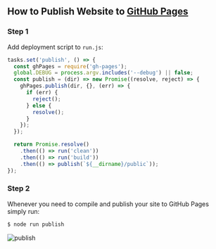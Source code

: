 ## How to Publish Website to [GitHub Pages](https://pages.github.com/)

### Step 1

Add deployment script to `run.js`:

```js
tasks.set('publish', () => {
  const ghPages = require('gh-pages');
  global.DEBUG = process.argv.includes('--debug') || false;
  const publish = (dir) => new Promise((resolve, reject) => {
    ghPages.publish(dir, {}, (err) => {
      if (err) {
        reject();
      } else {
        resolve();
      }
    });
  });

  return Promise.resolve()
    .then(() => run('clean'))
    .then(() => run('build'))
    .then(() => publish(`${__dirname}/public`));
});
```

### Step 2

Whenever you need to compile and publish your site to GitHub Pages simply run:

```sh
$ node run publish
```

![publish](https://koistya.github.io/files/react-static-boilerplate-publish.gif)
